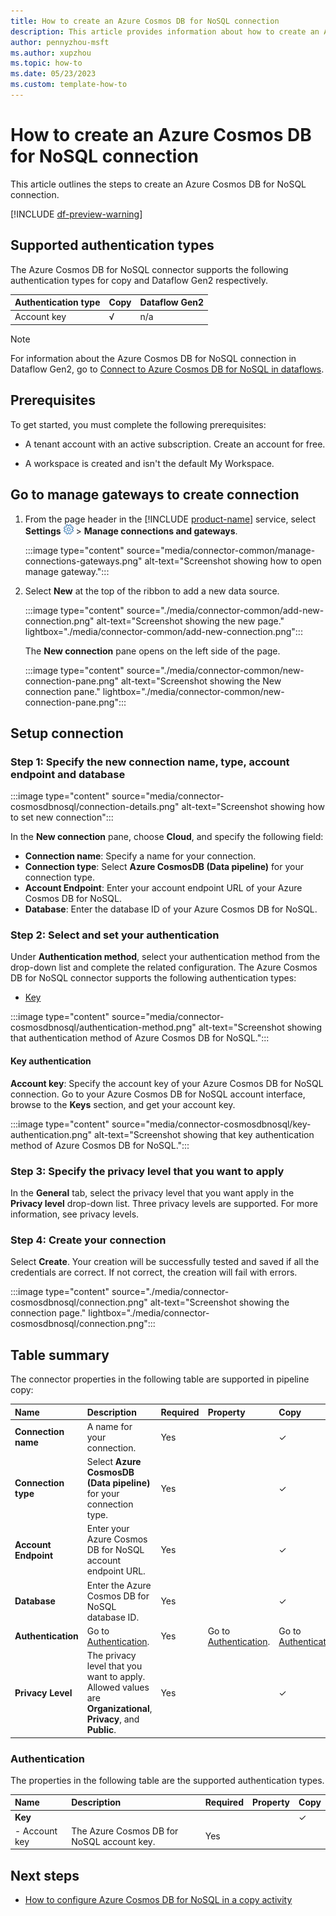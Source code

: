 ```yaml
---
title: How to create an Azure Cosmos DB for NoSQL connection
description: This article provides information about how to create an Azure Cosmos DB for NoSQL connection in Microsoft Fabric.
author: pennyzhou-msft
ms.author: xupzhou
ms.topic: how-to
ms.date: 05/23/2023
ms.custom: template-how-to
---
```


# How to create an Azure Cosmos DB for NoSQL connection

This article outlines the steps to create an Azure Cosmos DB for NoSQL connection.

[!INCLUDE [df-preview-warning](includes/data-factory-preview-warning.md)]

## Supported authentication types

The Azure Cosmos DB for NoSQL connector supports the following authentication types for copy and Dataflow Gen2 respectively.

|Authentication type |Copy |Dataflow Gen2 |
|:---|:---|:---|
|Account key| √| n/a|

>[!Note]
>For information about the Azure Cosmos DB for NoSQL connection in Dataflow Gen2, go to [Connect to Azure Cosmos DB for NoSQL in dataflows](connector-azure-cosmosdb-for-nosql-dataflows.md).

## Prerequisites

To get started, you must complete the following prerequisites:

- A tenant account with an active subscription. Create an account for free.

- A workspace is created and isn't the default My Workspace.

## Go to manage gateways to create connection

1. From the page header in the [!INCLUDE [product-name](../includes/product-name.md)] service, select **Settings** ![Settings gear icon](media/connector-common/settings.png) > **Manage connections and gateways**.

   :::image type="content" source="media/connector-common/manage-connections-gateways.png" alt-text="Screenshot showing how to open manage gateway.":::

2. Select **New** at the top of the ribbon to add a new data source.

    :::image type="content" source="./media/connector-common/add-new-connection.png" alt-text="Screenshot showing the new page." lightbox="./media/connector-common/add-new-connection.png":::

    The **New connection** pane opens on the left side of the page.

    :::image type="content" source="./media/connector-common/new-connection-pane.png" alt-text="Screenshot showing the New connection pane." lightbox="./media/connector-common/new-connection-pane.png":::

## Setup connection

### Step 1: Specify the new connection name, type, account endpoint and database

   :::image type="content" source="media/connector-cosmosdbnosql/connection-details.png" alt-text="Screenshot showing how to set new connection":::

In the **New connection** pane, choose **Cloud**, and specify the following field:

- **Connection name**: Specify a name for your connection.
- **Connection type**: Select **Azure CosmosDB (Data pipeline)** for your connection type.
- **Account Endpoint**: Enter your account endpoint URL of your Azure Cosmos DB for NoSQL.
- **Database**: Enter the database ID of your Azure Cosmos DB for NoSQL.

### Step 2:  Select and set your authentication

Under **Authentication method**, select your authentication method from the drop-down list and complete the related configuration. The Azure Cosmos DB for NoSQL connector supports the following authentication types:

- [Key](#key-authentication)

:::image type="content" source="media/connector-cosmosdbnosql/authentication-method.png" alt-text="Screenshot showing that authentication method of Azure Cosmos DB for NoSQL.":::

#### Key authentication

**Account key**: Specify the account key of your Azure Cosmos DB for NoSQL connection. Go to your Azure Cosmos DB for NoSQL account interface, browse to the **Keys** section, and get your account key.  

:::image type="content" source="media/connector-cosmosdbnosql/key-authentication.png" alt-text="Screenshot showing that key authentication method of Azure Cosmos DB for NoSQL.":::

### Step 3: Specify the privacy level that you want to apply

In the **General** tab, select the privacy level that you want apply in the **Privacy level** drop-down list. Three privacy levels are supported. For more information, see privacy levels.

### Step 4: Create your connection

Select **Create**. Your creation will be successfully tested and saved if all the credentials are correct. If not correct, the creation will fail with errors.

:::image type="content" source="./media/connector-cosmosdbnosql/connection.png" alt-text="Screenshot showing the connection page." lightbox="./media/connector-cosmosdbnosql/connection.png":::

## Table summary

The connector properties in the following table are supported in pipeline copy:

|Name|Description|Required|Property|Copy|
|:---|:---|:---|:---|:---|
|**Connection name**|A name for your connection.|Yes||✓|
|**Connection type**|Select **Azure CosmosDB (Data pipeline)** for your connection type.|Yes||✓|
|**Account Endpoint**|Enter your Azure Cosmos DB for NoSQL account endpoint URL.|Yes||✓|
|**Database**|Enter the Azure Cosmos DB for NoSQL database ID.|Yes||✓|
|**Authentication**|Go to [Authentication](#authentication). |Yes|Go to [Authentication](#authentication).|Go to [Authentication](#authentication).|
|**Privacy Level**|The privacy level that you want to apply. Allowed values are **Organizational**, **Privacy**, and **Public**.|Yes||✓|

### Authentication

The properties in the following table are the supported authentication types.

|Name|Description|Required|Property|Copy|
|:---|:---|:---|:---|:---|
|**Key**||||✓|
|- Account key|The  Azure Cosmos DB for NoSQL account key.|Yes |||

## Next steps

- [How to configure Azure Cosmos DB for NoSQL in a copy activity](connector-azure-cosmosdb-for-nosql-copy-activity.md)
